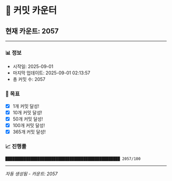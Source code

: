 # 🔢 커밋 카운터

## 현재 카운트: 2057

---

### 📊 정보
- 시작일: 2025-09-01
- 마지막 업데이트: 2025-09-01 02:13:57
- 총 커밋 수: 2057

### 🎯 목표
- [x] 1개 커밋 달성!
- [x] 10개 커밋 달성!
- [x] 50개 커밋 달성!
- [x] 100개 커밋 달성!
- [x] 365개 커밋 달성!

### 📈 진행률
```
██████████████████████████████████████████████████ 2057/100
```

---
*자동 생성됨 - 카운트: 2057*
